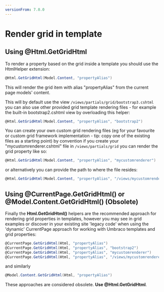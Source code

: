 ```yaml
---
versionFrom: 7.0.0
---
```


# Render grid in template

## Using @Html.GetGridHtml

To render a property based on the grid inside a template you should use the HtmlHelper extension:

```csharp
@Html.GetGridHtml(Model.Content, "propertyAlias")
```

This will render the grid item with alias "propertyAlias" from the current page models' content.

This will by default use the view `/views/partials/grid/bootstrap3.cshtml` you can also use other provided grid template rendering files - for example the built-in bootstrap2.cshtml view by overloading this helper: 

```csharp
@Html.GetGridHtml(Model.Content, "propertyAlias", "bootstrap2")
```

You can create your own custom grid rendering files (eg for your favourite or custom grid framework implementation - tip: copy one of the existing files as a starting point)
 by convention if you create your "mycustomrenderer.cshtml" file in `/views/partials/grid` you can render the grid property like so:

```csharp
@Html.GetGridHtml(Model.Content, "propertyAlias", "mycustomrenderer")
```

or alternatively you can provide the path to where the file resides:

```csharp
@Html.GetGridHtml(Model.Content, "propertyAlias", "/views/mycustomrenderer.cshtml")
```

## Using @CurrentPage.GetGridHtml() or @Model.Content.GetGridHtml() (Obsolete)

Finally the **Html.GetGridHtml()** helpers are the recommended approach for rendering grid properties in templates, however you may see in grid examples or discover in your existing site 'legacy code' when using the 'dynamic' CurrentPage approach for working with Umbraco templates and grid properties:

```csharp
@CurrentPage.GetGridHtml(Html, "propertyAlias")
@CurrentPage.GetGridHtml(Html, "propertyAlias", "bootstrap2")
@CurrentPage.GetGridHtml(Html, "propertyAlias", "mycustomrenderer")
@CurrentPage.GetGridHtml(Html, "propertyAlias", "/views/mycustomrenderer.cshtml")
```

and similarly 

```csharp
@Model.Content.GetGridHtml(Html, "propertyAlias")
```

These approaches are considered obsolete. **Use @Html.GetGridHtml**.
